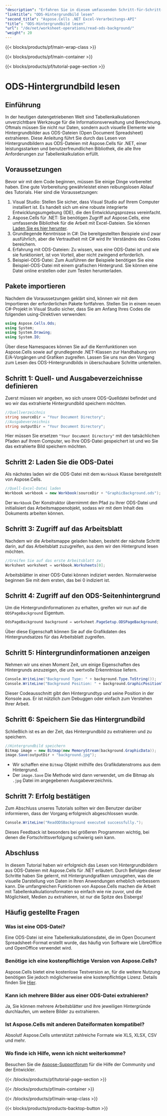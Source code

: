 ```yaml
---
"description": "Erfahren Sie in diesem umfassenden Schritt-für-Schritt-Tutorial, wie Sie ODS-Hintergrundbilder mit Aspose.Cells für .NET lesen. Perfekt für Entwickler und Enthusiasten."
"linktitle": "ODS-Hintergrundbild lesen"
"second_title": "Aspose.Cells .NET Excel-Verarbeitungs-API"
"title": "ODS-Hintergrundbild lesen"
"url": "/de/net/worksheet-operations/read-ods-background/"
"weight": 20
---
```


{{< blocks/products/pf/main-wrap-class >}}

{{< blocks/products/pf/main-container >}}

{{< blocks/products/pf/tutorial-page-section >}}

# ODS-Hintergrundbild lesen

## Einführung
In der heutigen datengetriebenen Welt sind Tabellenkalkulationen unverzichtbare Werkzeuge für die Informationsverwaltung und Berechnung. Oftmals müssen Sie nicht nur Daten, sondern auch visuelle Elemente wie Hintergrundbilder aus ODS-Dateien (Open Document Spreadsheet) extrahieren. Diese Anleitung führt Sie durch das Lesen von Hintergrundbildern aus ODS-Dateien mit Aspose.Cells für .NET, einer leistungsstarken und benutzerfreundlichen Bibliothek, die alle Ihre Anforderungen zur Tabellenkalkulation erfüllt.
## Voraussetzungen
Bevor wir mit dem Code beginnen, müssen Sie einige Dinge vorbereitet haben. Eine gute Vorbereitung gewährleistet einen reibungslosen Ablauf des Tutorials. Hier sind die Voraussetzungen:
1. Visual Studio: Stellen Sie sicher, dass Visual Studio auf Ihrem Computer installiert ist. Es handelt sich um eine robuste integrierte Entwicklungsumgebung (IDE), die den Entwicklungsprozess vereinfacht.
2. Aspose.Cells für .NET: Sie benötigen Zugriff auf Aspose.Cells, eine umfassende Bibliothek für die Arbeit mit Excel-Dateien. Sie können [Laden Sie es hier herunter](https://releases.aspose.com/cells/net/).
3. Grundlegende Kenntnisse in C#: Die bereitgestellten Beispiele sind zwar ausführlich, aber die Vertrautheit mit C# wird Ihr Verständnis des Codes bereichern.
4. Erfahrung mit ODS-Dateien: Zu wissen, was eine ODS-Datei ist und wie sie funktioniert, ist von Vorteil, aber nicht zwingend erforderlich.
5. Beispiel-ODS-Datei: Zum Ausführen der Beispiele benötigen Sie eine Beispiel-ODS-Datei mit einem grafischen Hintergrund. Sie können eine Datei online erstellen oder zum Testen herunterladen.
## Pakete importieren
Nachdem die Voraussetzungen geklärt sind, können wir mit dem Importieren der erforderlichen Pakete fortfahren. Stellen Sie in einem neuen C#-Projekt in Visual Studio sicher, dass Sie am Anfang Ihres Codes die folgenden using-Direktiven verwenden:
```csharp
using Aspose.Cells.Ods;
using System;
using System.Drawing;
using System.IO;
```
Über diese Namespaces können Sie auf die Kernfunktionen von Aspose.Cells sowie auf grundlegende .NET-Klassen zur Handhabung von E/A-Vorgängen und Grafiken zugreifen.
Lassen Sie uns nun den Vorgang zum Lesen des ODS-Hintergrundbilds in überschaubare Schritte unterteilen. 
## Schritt 1: Quell- und Ausgabeverzeichnisse definieren
Zuerst müssen wir angeben, wo sich unsere ODS-Quelldatei befindet und wo wir das extrahierte Hintergrundbild speichern möchten.
```csharp
//Quellverzeichnis
string sourceDir = "Your Document Directory";
//Ausgabeverzeichnis
string outputDir = "Your Document Directory";
```
Hier müssen Sie ersetzen `"Your Document Directory"` mit den tatsächlichen Pfaden auf Ihrem Computer, wo Ihre ODS-Datei gespeichert ist und wo Sie das extrahierte Bild speichern möchten.
## Schritt 2: Laden Sie die ODS-Datei 
Als nächstes laden wir die ODS-Datei mit dem `Workbook` Klasse bereitgestellt von Aspose.Cells.
```csharp
//Quell-Excel-Datei laden
Workbook workbook = new Workbook(sourceDir + "GraphicBackground.ods");
```
Der `Workbook` Der Konstruktor übernimmt den Pfad zu Ihrer ODS-Datei und initialisiert das Arbeitsmappenobjekt, sodass wir mit dem Inhalt des Dokuments arbeiten können.
## Schritt 3: Zugriff auf das Arbeitsblatt 
Nachdem wir die Arbeitsmappe geladen haben, besteht der nächste Schritt darin, auf das Arbeitsblatt zuzugreifen, aus dem wir den Hintergrund lesen möchten.
```csharp
//Greifen Sie auf das erste Arbeitsblatt zu
Worksheet worksheet = workbook.Worksheets[0];
```
Arbeitsblätter in einer ODS-Datei können indiziert werden. Normalerweise beginnen Sie mit dem ersten, das bei 0 indiziert ist.
## Schritt 4: Zugriff auf den ODS-Seitenhintergrund 
Um die Hintergrundinformationen zu erhalten, greifen wir nun auf die `ODSPageBackground` Eigentum.
```csharp
OdsPageBackground background = worksheet.PageSetup.ODSPageBackground;
```
Über diese Eigenschaft können Sie auf die Grafikdaten des Hintergrundsatzes für das Arbeitsblatt zugreifen.
## Schritt 5: Hintergrundinformationen anzeigen
Nehmen wir uns einen Moment Zeit, um einige Eigenschaften des Hintergrunds anzuzeigen, die uns wertvolle Erkenntnisse liefern.
```csharp
Console.WriteLine("Background Type: " + background.Type.ToString());
Console.WriteLine("Background Position: " + background.GraphicPositionType.ToString());
```
Dieser Codeausschnitt gibt den Hintergrundtyp und seine Position in der Konsole aus. Er ist nützlich zum Debuggen oder einfach zum Verstehen Ihrer Arbeit.
## Schritt 6: Speichern Sie das Hintergrundbild 
Schließlich ist es an der Zeit, das Hintergrundbild zu extrahieren und zu speichern.
```csharp
//Hintergrundbild speichern
Bitmap image = new Bitmap(new MemoryStream(background.GraphicData));
image.Save(outputDir + "background.jpg");
```
- Wir schaffen eine `Bitmap` Objekt mithilfe des Grafikdatenstroms aus dem Hintergrund.
- Der `image.Save` Die Methode wird dann verwendet, um die Bitmap als `.jpg` Datei im angegebenen Ausgabeverzeichnis. 
## Schritt 7: Erfolg bestätigen 
Zum Abschluss unseres Tutorials sollten wir den Benutzer darüber informieren, dass der Vorgang erfolgreich abgeschlossen wurde.
```csharp
Console.WriteLine("ReadODSBackground executed successfully.");
```
Dieses Feedback ist besonders bei größeren Programmen wichtig, bei denen die Fortschrittsverfolgung schwierig sein kann.
## Abschluss
In diesem Tutorial haben wir erfolgreich das Lesen von Hintergrundbildern aus ODS-Dateien mit Aspose.Cells für .NET erläutert. Durch Befolgen dieser Schritte haben Sie gelernt, mit Hintergrundgrafiken umzugehen, was die visuelle Darstellung von Daten in Ihren Anwendungen erheblich verbessern kann. Die umfangreichen Funktionen von Aspose.Cells machen die Arbeit mit Tabellenkalkulationsformaten so einfach wie nie zuvor, und die Möglichkeit, Medien zu extrahieren, ist nur die Spitze des Eisbergs!
## Häufig gestellte Fragen
### Was ist eine ODS-Datei?
Eine ODS-Datei ist eine Tabellenkalkulationsdatei, die im Open Document Spreadsheet-Format erstellt wurde, das häufig von Software wie LibreOffice und OpenOffice verwendet wird.
### Benötige ich eine kostenpflichtige Version von Aspose.Cells?
Aspose.Cells bietet eine kostenlose Testversion an, für die weitere Nutzung benötigen Sie jedoch möglicherweise eine kostenpflichtige Lizenz. Details finden Sie [Hier](https://purchase.aspose.com/buy).
### Kann ich mehrere Bilder aus einer ODS-Datei extrahieren?
Ja, Sie können mehrere Arbeitsblätter und ihre jeweiligen Hintergründe durchlaufen, um weitere Bilder zu extrahieren.
### Ist Aspose.Cells mit anderen Dateiformaten kompatibel?
Absolut! Aspose.Cells unterstützt zahlreiche Formate wie XLS, XLSX, CSV und mehr.
### Wo finde ich Hilfe, wenn ich nicht weiterkomme?
Besuchen Sie die [Aspose-Supportforum](https://forum.aspose.com/c/cells/9) für die Hilfe der Community und der Entwickler.

{{< /blocks/products/pf/tutorial-page-section >}}

{{< /blocks/products/pf/main-container >}}

{{< /blocks/products/pf/main-wrap-class >}}

{{< blocks/products/products-backtop-button >}}